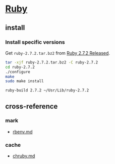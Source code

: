 # [Ruby](https://www.ruby-lang.org/en/)

## install

### Install specific versions

Get `ruby-2.7.2.tar.bz2` from [Ruby 2.7.2 Released](https://www.ruby-lang.org/en/news/2020/10/02/ruby-2-7-2-released/).

```sh
tar -xjf ruby-2.7.2.tar.bz2 -C ruby-2.7.2
cd ruby-2.7.2
./configure
make
sudo make install
```

```sh
ruby-build 2.7.2 ~/Usr/Lib/ruby-2.7.2
```

## cross-reference

### mark

- [rbenv.md](/lib/ruby/rbenv.md)

### cache

- [chruby.md](/lib/ruby/chruby.md)
